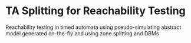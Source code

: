 
TA Splitting for Reachability Testing
=====================================

Reachability testing in timed automata using pseudo-simulating abstract model generated on-the-fly and using zone splitting and DBMs
